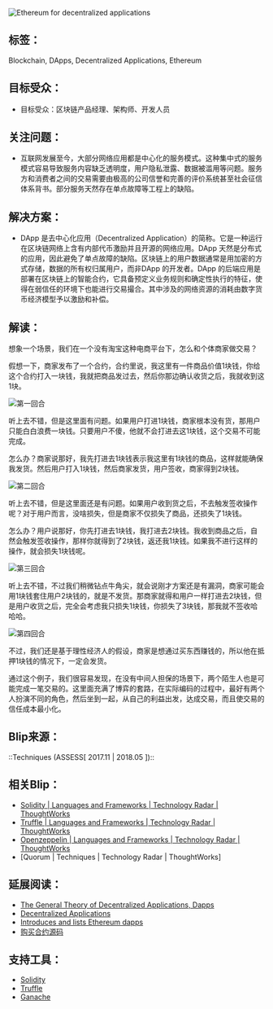 ![Ethereum for decentralized applications](https://upload-images.jianshu.io/upload_images/217988-c178b9527b06b960.png?imageMogr2/auto-orient/strip%7CimageView2/2/w/1240)

## 标签：
Blockchain, DApps, Decentralized Applications, Ethereum

## 目标受众：
* 目标受众：区块链产品经理、架构师、开发人员

## 关注问题：
* 互联网发展至今，大部分网络应用都是中心化的服务模式。这种集中式的服务模式容易导致服务内容缺乏透明度，用户隐私泄露、数据被滥用等问题。服务方和消费者之间的交易需要由极高的公司信誉和完善的评价系统甚至社会征信体系背书。部分服务天然存在单点故障等工程上的缺陷。

## 解决方案：
* DApp 是去中心化应用（Decentralized Application）的简称。它是一种运行在区块链网络上含有内部代币激励并且开源的网络应用。DApp 天然是分布式的应用，因此避免了单点故障的缺陷。区块链上的用户数据通常是用加密的方式存储，数据的所有权归属用户，而非DApp 的开发者。DApp 的后端应用是部署在区块链上的智能合约，它具备预定义业务规则和确定性执行的特征，使得在弱信任的环境下也能进行交易撮合。其中涉及的网络资源的消耗由数字货币经济模型予以激励和补偿。

## 解读：
想象一个场景，我们在一个没有淘宝这种电商平台下，怎么和个体商家做交易？

假想一下，商家发布了一个合约，合约里说，我这里有一件商品价值1块钱，你给这个合约打入一块钱，我就把商品发过去，然后你那边确认收货之后，我就收到这1块。

![第一回合](https://upload-images.jianshu.io/upload_images/217988-e0e24f705c4c683d.jpeg?imageMogr2/auto-orient/strip%7CimageView2/2/w/1240)

听上去不错，但是这里面有问题。如果用户打进1块钱，商家根本没有货，那用户只能白白浪费一块钱。只要用户不傻，他就不会打进去这1块钱，这个交易不可能完成。

怎么办？商家说那好，我先打进去1块钱表示我这里有1块钱的商品，这样就能确保我发货。然后用户打入1块钱，然后商家发货，用户签收，商家得到2块钱。

![第二回合](https://upload-images.jianshu.io/upload_images/217988-1ce43a937d7c29f8.jpeg?imageMogr2/auto-orient/strip%7CimageView2/2/w/1240)

听上去不错，但是这里面还是有问题。如果用户收到货之后，不去触发签收操作呢？对于用户而言，没啥损失，但是商家不仅损失了商品，还损失了1块钱。

怎么办？用户说那好，你先打进去1块钱，我打进去2块钱。我收到商品之后，自然会触发签收操作，那样你就得到了2块钱，返还我1块钱。如果我不进行这样的操作，就会损失1块钱呢。

![第三回合](https://upload-images.jianshu.io/upload_images/217988-48a43efdd6fb35ab.jpeg?imageMogr2/auto-orient/strip%7CimageView2/2/w/1240)

听上去不错，不过我们稍微钻点牛角尖，就会说刚才方案还是有漏洞，商家可能会用1块钱套住用户2块钱的，就是不发货。那商家就得和用户一样打进去2块钱，但是用户收货之后，完全会考虑我只损失1块钱，你损失了3块钱，那我就不签收哈哈哈。

![第四回合](https://upload-images.jianshu.io/upload_images/217988-777f295a7f7f90c3.jpeg?imageMogr2/auto-orient/strip%7CimageView2/2/w/1240)

不过，我们还是基于理性经济人的假设，商家是想通过买东西赚钱的，所以他在抵押1块钱的情况下，一定会发货。

通过这个例子，我们很容易发现，在没有中间人担保的场景下，两个陌生人也是可能完成一笔交易的。这里面充满了博弈的套路，在实际编码的过程中，最好有两个人扮演不同的角色，然后坐到一起，从自己的利益出发，达成交易，而且使交易的信任成本最小化。

## Blip来源：
::Techniques (ASSESS[ 2017.11 | 2018.05 ])::

## 相关Blip：
* [Solidity | Languages and Frameworks | Technology Radar | ThoughtWorks](https://www.thoughtworks.com/radar/languages-and-frameworks/solidity)
* [Truffle | Languages and Frameworks | Technology Radar | ThoughtWorks](https://www.thoughtworks.com/radar/languages-and-frameworks/truffle)
* [Openzeppelin | Languages and Frameworks | Technology Radar | ThoughtWorks](https://www.thoughtworks.com/radar/languages-and-frameworks/openzeppelin)
* [Quorum | Techniques | Technology Radar | ThoughtWorks]
## 延展阅读：
* [The General Theory of Decentralized Applications, Dapps](https://github.com/DavidJohnstonCEO/DecentralizedApplications)
* [Decentralized Applications](https://blockchainhub.net/decentralized-applications-dapps/)
* [Introduces and lists Ethereum dapps](https://github.com/ethereum/wiki/wiki/Decentralized-apps-(dapps))
* [购买合约源码](https://github.com/crypedit/purchase)

## 支持工具：
* [Solidity](https://solidity.readthedocs.io/en/v0.4.24/)
* [Truffle](https://github.com/trufflesuite/truffle)
* [Ganache](https://truffleframework.com/ganache)
